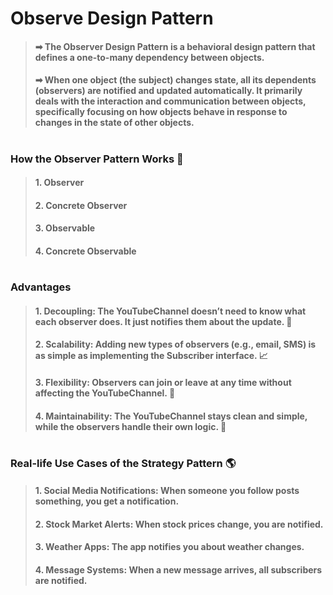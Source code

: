# Observe Design Pattern
> #### ➡ The Observer Design Pattern is a behavioral design pattern that defines a one-to-many dependency between objects. 
> #### ➡ When one object (the subject) changes state, all its dependents (observers) are notified and updated automatically. It primarily deals with the interaction and communication between objects, specifically focusing on how objects behave in response to changes in the state of other objects.

#
### How the Observer Pattern Works 🔧
> ####  1. Observer
> #### 2. Concrete Observer 
> #### 3. Observable
>#### 4. Concrete Observable

#
### Advantages
> #### 1. Decoupling: The YouTubeChannel doesn’t need to know what each observer does. It just notifies them about the update. 🎯
> #### 2. Scalability: Adding new types of observers (e.g., email, SMS) is as simple as implementing the Subscriber interface. 📈
> #### 3. Flexibility: Observers can join or leave at any time without affecting the YouTubeChannel. 🔄
> #### 4. Maintainability: The YouTubeChannel stays clean and simple, while the observers handle their own logic. 🔧

#
### Real-life Use Cases of the Strategy Pattern 🌎
> #### 1. Social Media Notifications: When someone you follow posts something, you get a notification.
> #### 2. Stock Market Alerts: When stock prices change, you are notified.
> #### 3. Weather Apps: The app notifies you about weather changes.
> #### 4. Message Systems: When a new message arrives, all subscribers are notified.